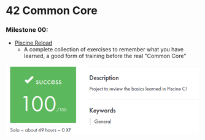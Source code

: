 # 42 Common Core

### **Milestone 00:**

- [Piscine Reload](https://github.com/zikocult/Cursus42/tree/main/00_piscine_reload/reload) 
	- A complete collection of exercises to remember what you have learned, a good form of training before the real "Common Core"

 ![Succes](https://github.com/zikocult/Cursus42/blob/main/utils/Used_photos/Pasted%20image%2020240621092223.png?raw=true) 






